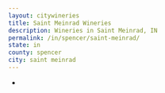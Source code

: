 ```yaml
---
layout: citywineries
title: Saint Meinrad Wineries
description: Wineries in Saint Meinrad, IN
permalink: /in/spencer/saint-meinrad/
state: in
county: spencer
city: saint meinrad
---
```

-
